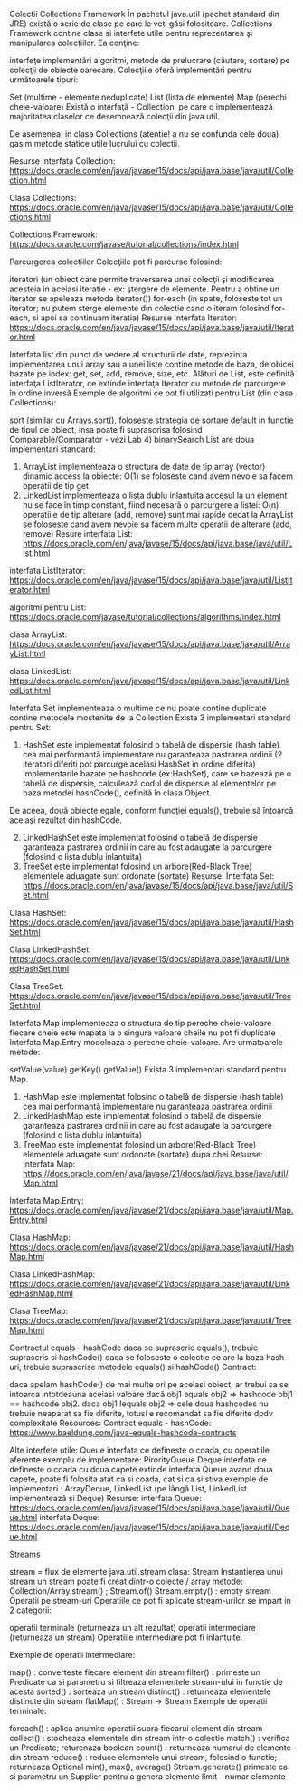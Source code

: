 Colectii
Collections Framework
În pachetul java.util (pachet standard din JRE) există o serie de clase pe care le veti găsi folositoare. Collections Framework contine clase si interfete utile pentru reprezentarea şi manipularea colecţiilor. Ea conţine:

interfeţe
implementări
algoritmi, metode de prelucrare (căutare, sortare) pe colecţii de obiecte oarecare.
Colecţiile oferă implementări pentru următoarele tipuri:

Set (multime - elemente neduplicate)
List (lista de elemente)
Map (perechi cheie-valoare)
Există o interfaţă - Collection, pe care o implementează majoritatea claselor ce desemnează colecţii din java.util.

De asemenea, in clasa Collections (atentie! a nu se confunda cele doua) gasim metode statice utile lucrului cu colectii.

Resurse
Interfata Collection: https://docs.oracle.com/en/java/javase/15/docs/api/java.base/java/util/Collection.html

Clasa Collections: https://docs.oracle.com/en/java/javase/15/docs/api/java.base/java/util/Collections.html

Collections Framework: https://docs.oracle.com/javase/tutorial/collections/index.html

Parcurgerea colectiilor
Colecţiile pot fi parcurse folosind:

iteratori (un obiect care permite traversarea unei colecţii şi modificarea acesteia in aceiasi iteratie - ex: ştergere de elemente. Pentru a obtine un iterator se apeleaza metoda iterator())
for-each (in spate, foloseste tot un iterator; nu putem sterge elemente din colectie cand o iteram folosind for-each, si apoi sa continuam iteratia)
Resurse
Interfata Iterator: https://docs.oracle.com/en/java/javase/15/docs/api/java.base/java/util/Iterator.html

Interfata list
din punct de vedere al structurii de date, reprezinta implementarea unui array sau a unei liste
contine metode de baza, de obicei bazate pe index: get, set, add, remove, size, etc.
Alături de List, este definită interfaţa ListIterator, ce extinde interfaţa Iterator cu metode de parcurgere în ordine inversă
Exemple de algoritmi ce pot fi utilizati pentru List (din clasa Collections):

sort (similar cu Arrays.sort(), foloseste strategia de sortare default in functie de tipul de obiect, insa poate fi suprascrisa folosind Comparable/Comparator - vezi Lab 4)
binarySearch
List are doua implementari standard:

1) ArrayList
   implementeaza o structura de date de tip array (vector) dinamic
   access la obiecte: O(1)
   se foloseste cand avem nevoie sa facem operatii de tip get
2) LinkedList
   implementeaza o lista dublu inlantuita
   accesul la un element nu se face în timp constant, fiind necesară o parcurgere a listei: O(n)
   operatiile de tip alterare (add, remove) sunt mai rapide decat la ArrayList
   se foloseste cand avem nevoie sa facem multe operatii de alterare (add, remove)
   Resure
   interfata List: https://docs.oracle.com/en/java/javase/15/docs/api/java.base/java/util/List.html

interfata ListIterator: https://docs.oracle.com/en/java/javase/15/docs/api/java.base/java/util/ListIterator.html

algoritmi pentru List: https://docs.oracle.com/javase/tutorial/collections/algorithms/index.html

clasa ArrayList: https://docs.oracle.com/en/java/javase/15/docs/api/java.base/java/util/ArrayList.html

clasa LinkedList: https://docs.oracle.com/en/java/javase/15/docs/api/java.base/java/util/LinkedList.html

Interfata Set
implementeaza o multime ce nu poate contine duplicate
contine metodele mostenite de la Collection
Exista 3 implementari standard pentru Set:

1) HashSet
   este implementat folosind o tabelă de dispersie (hash table)
   cea mai performantă implementare
   nu garanteaza pastrarea ordinii (2 iteratori diferiti pot parcurge acelasi HashSet in ordine diferita)
   Implementarile bazate pe hashcode (ex:HashSet), care se bazeazǎ pe o tabelǎ de dispersie, calculeazǎ codul de dispersie al elementelor pe baza metodei hashCode(), definitǎ în clasa Object.

De aceea, douǎ obiecte egale, conform funcţiei equals(), trebuie sǎ întoarcǎ acelaşi rezultat din hashCode.

2) LinkedHashSet
   este implementat folosind o tabelă de dispersie
   garanteaza pastrarea ordinii in care au fost adaugate la parcurgere (folosind o lista dublu inlantuita)
3) TreeSet
   este implementat folosind un arbore(Red-Black Tree)
   elementele aduagate sunt ordonate (sortate)
   Resurse:
   Interfata Set: https://docs.oracle.com/en/java/javase/15/docs/api/java.base/java/util/Set.html

Clasa HashSet: https://docs.oracle.com/en/java/javase/15/docs/api/java.base/java/util/HashSet.html

Clasa LinkedHashSet: https://docs.oracle.com/en/java/javase/15/docs/api/java.base/java/util/LinkedHashSet.html

Clasa TreeSet: https://docs.oracle.com/en/java/javase/15/docs/api/java.base/java/util/TreeSet.html

Interfata Map
implementeaza o structura de tip pereche cheie-valoare
fiecare cheie este mapata la o singura valoare
cheile nu pot fi duplicate
Interfata Map.Entry modeleaza o pereche cheie-valoare. Are urmatoarele metode:

setValue(value)
getKey()
getValue()
Exista 3 implementari standard pentru Map.

1) HashMap
   este implementat folosind o tabelă de dispersie (hash table)
   cea mai performantă implementare
   nu garanteaza pastrarea ordinii
2) LinkedHashMap
   este implementat folosind o tabelă de dispersie
   garanteaza pastrarea ordinii in care au fost adaugate la parcurgere (folosind o lista dublu inlantuita)
3) TreeMap
   este implementat folosind un arbore(Red-Black Tree)
   elementele aduagate sunt ordonate (sortate) dupa chei
   Resurse:
   Interfata Map: https://docs.oracle.com/en/java/javase/21/docs/api/java.base/java/util/Map.html

Interfata Map.Entry: https://docs.oracle.com/en/java/javase/21/docs/api/java.base/java/util/Map.Entry.html

Clasa HashMap: https://docs.oracle.com/en/java/javase/21/docs/api/java.base/java/util/HashMap.html

Clasa LinkedHashMap: https://docs.oracle.com/en/java/javase/21/docs/api/java.base/java/util/LinkedHashMap.html

Clasa TreeMap: https://docs.oracle.com/en/java/javase/21/docs/api/java.base/java/util/TreeMap.html

Contractul equals - hashCode
daca se suprascrie equals(), trebuie suprascris si hashCode()
daca se foloseste o colectie ce are la baza hash-uri, trebuie suprascrise metodele equals() si hashCode()
Contract:

daca apelam hashCode() de mai multe ori pe acelasi obiect, ar trebui sa se intoarca intotdeauna aceiasi valoare
dacă obj1 equals obj2 => hashcode obj1 == hashcode obj2.
daca obj1 !equals obj2 => cele doua hashcodes nu trebuie neaparat sa fie diferite, totusi e recomandat sa fie diferite dpdv complexitate
Resources:
Contract equals - hashCode: https://www.baeldung.com/java-equals-hashcode-contracts

Alte interfete utile:
Queue
interfata ce defineste o coada, cu operatiile aferente
exemplu de implementare: PirorityQueue
Deque
interfata ce defineste o coada cu doua capete
extinde interfata Queue
avand doua capete, poate fi folosita atat ca si coada, cat si ca si stiva
exemple de implementari : ArrayDeque, LinkedList (pe lângă List, LinkedList implementează şi Deque)
Resurse:
interfata Queue: https://docs.oracle.com/en/java/javase/15/docs/api/java.base/java/util/Queue.html
interfata Deque: https://docs.oracle.com/en/java/javase/15/docs/api/java.base/java/util/Deque.html


Streams

stream = flux de elemente
java.util.stream
clasa: Stream
Instantierea unui stream
un stream poate fi creat dintr-o colecte / array
metode: Collection/Array.stream() ; Stream.of()
Stream.empty() : empty stream
Operatii pe stream-uri
Operatiile ce pot fi aplicate stream-urilor se impart in 2 categorii:

operatii terminale (returneaza un alt rezultat)
operatii intermediare (returneaza un stream)
Operatiile intermediare pot fi inlantuite.

Exemple de operatii intermediare:

map() : converteste fiecare element din stream
filter() : primeste un Predicate ca si parametru si filtreaza elementele stream-ului in functie de acesta
sorted() : sorteaza un stream
distinct() : returneaza elementele distincte din stream
flatMap() : Stream<Collection> -> Stream
Exemple de operatii terminale:

foreach() : aplica anumite operatii supra fiecarui element din stream
collect() : stocheaza elementele din stream intr-o colectie
match() : verifica un Predicate; returenaza boolean
count() : returneaza numarul de elemente din stream
reduce() : reduce elementele unui stream, folosind o functie; returneaza Optional
min(), max(), average()
Stream.generate()
primeste ca si parametru un Supplier pentru a genera elemente
limit - numar elemente